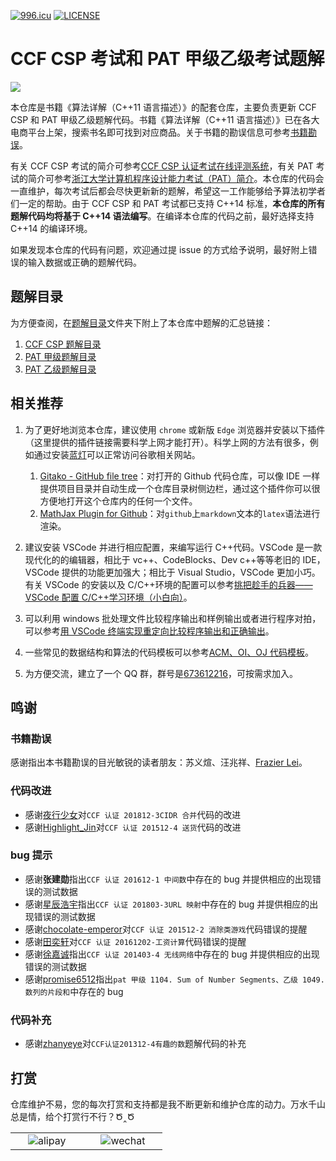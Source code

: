 [![996.icu](https://img.shields.io/badge/link-996.icu-red.svg)](https://996.icu) [![LICENSE](https://img.shields.io/badge/license-Anti%20996-blue.svg)](https://github.com/996icu/996.ICU/blob/master/LICENSE)

# CCF CSP 考试和 PAT 甲级乙级考试题解

<img src="https://z3.ax1x.com/2021/06/17/2zNIII.md.jpg">

本仓库是书籍《算法详解（C++11 语言描述）》的配套仓库，主要负责更新 CCF CSP 和 PAT 甲级乙级题解代码。书籍《算法详解（C++11 语言描述）》已在各大电商平台上架，搜索书名即可找到对应商品。关于书籍的勘误信息可参考[书籍勘误](书籍勘误.md)。

有关 CCF CSP 考试的简介可参考[CCF CSP 认证考试在线评测系统](https://www.cnblogs.com/richenyunqi/p/14892974.html)，有关 PAT 考试的简介可参考[浙江大学计算机程序设计能力考试（PAT）简介](https://www.cnblogs.com/richenyunqi/p/14892982.html)。本仓库的代码会一直维护，每次考试后都会尽快更新新的题解，希望这一工作能够给予算法初学者们一定的帮助。由于 CCF CSP 和 PAT 考试都已支持 C++14 标准，**本仓库的所有题解代码均将基于 C++14 语法编写**。在编译本仓库的代码之前，最好选择支持 C++14 的编译环境。

如果发现本仓库的代码有问题，欢迎通过提 issue 的方式给予说明，最好附上错误的输入数据或正确的题解代码。

## 题解目录

为方便查阅，在[题解目录](题解目录)文件夹下附上了本仓库中题解的汇总链接：

1. [CCF CSP 题解目录](题解目录/CCF%20CSP题解目录.md)
2. [PAT 甲级题解目录](题解目录/PAT甲级题解目录.md)
3. [PAT 乙级题解目录](题解目录/PAT乙级题解目录.md)

## 相关推荐

1. 为了更好地浏览本仓库，建议使用 `chrome` 或新版 `Edge` 浏览器并安装以下插件（这里提供的插件链接需要科学上网才能打开）。科学上网的方法有很多，例如通过安装[蓝灯](https://github.com/ainiyiwan/forum)可以正常访问谷歌相关网站。

   1. [Gitako - GitHub file tree](https://chrome.google.com/webstore/detail/gitako-github-file-tree/giljefjcheohhamkjphiebfjnlphnokk)：对打开的 Github 代码仓库，可以像 IDE 一样提供项目目录并自动生成一个仓库目录树侧边栏，通过这个插件你可以很方便地打开这个仓库内的任何一个文件。
   2. [MathJax Plugin for Github](https://chrome.google.com/webstore/detail/mathjax-plugin-for-github/ioemnmodlmafdkllaclgeombjnmnbima)：对`github`上`markdown`文本的`latex`语法进行渲染。

2. 建议安装 VSCode 并进行相应配置，来编写运行 C++代码。VSCode 是一款现代化的的编辑器，相比于 vc++、CodeBlocks、Dev c++等等老旧的 IDE，VSCode 提供的功能更加强大；相比于 Visual Studio，VSCode 更加小巧。有关 VSCode 的安装以及 C/C++环境的配置可以参考[挑把趁手的兵器——VSCode 配置 C/C++学习环境（小白向）](https://zhuanlan.zhihu.com/p/147366852)。
3. 可以利用 windows 批处理文件比较程序输出和样例输出或者进行程序对拍，可以参考[用 VSCode 终端实现重定向比较程序输出和正确输出](https://www.cnblogs.com/richenyunqi/p/14894172.html)。
4. 一些常见的数据结构和算法的代码模板可以参考[ACM、OI、OJ 代码模板](https://github.com/richenyunqi/code-templates)。
5. 为方便交流，建立了一个 QQ 群，群号是[673612216](https://qm.qq.com/cgi-bin/qm/qr?k=7vZCZuLbDvjYI33zxScZMV0irFFaO-xH&jump_from=webapi)，可按需求加入。

## 鸣谢

### 书籍勘误

感谢指出本书籍勘误的目光敏锐的读者朋友：苏义煊、汪兆祥、[Frazier Lei](https://github.com/FrazierLei)。

### 代码改进

- 感谢[夜行少女](https://me.csdn.net/qq_37967797)对`CCF 认证 201812-3CIDR 合并`代码的改进
- 感谢[Highlight_Jin](https://me.csdn.net/Highlight_Jin)对`CCF 认证 201512-4 送货`代码的改进

### bug 提示

- 感谢**张建勋**指出`CCF 认证 201612-1 中间数`中存在的 bug 并提供相应的出现错误的测试数据
- 感谢[星辰浩宇](https://me.csdn.net/amf12345)指出`CCF 认证 201803-3URL 映射`中存在的 bug 并提供相应的出现错误的测试数据
- 感谢[chocolate-emperor](https://github.com/chocolate-emperor)对`CCF 认证 201512-2 消除类游戏`代码错误的提醒
- 感谢[田奕轩](https://me.csdn.net/qq_45057634)对`CCF 认证 20161202-工资计算`代码错误的提醒
- 感谢[徐嘉诚](https://github.com/xiaobanni)指出`CCF 认证 201403-4 无线网络`中存在的 bug 并提供相应的出现错误的测试数据
- 感谢[promise6512](https://github.com/promise6512)指出`pat 甲级 1104. Sum of Number Segments、乙级 1049. 数列的片段和`中存在的 bug

### 代码补充

- 感谢[zhanyeye](https://github.com/zhanyeye)对`CCF认证201312-4有趣的数`题解代码的补充

## 打赏

仓库维护不易，您的每次打赏和支持都是我不断更新和维护仓库的动力。万水千山总是情，给个打赏行不行？Ծ‸Ծ

<center>
<table><tr>
<td><img src="https://z3.ax1x.com/2021/06/17/2zNe8f.jpg" alt="alipay" hspace="20"></td>
<td><img src="https://z3.ax1x.com/2021/06/17/2zNZPP.jpg" alt="wechat" hspace="20"></td>
</tr></table>
</center>
